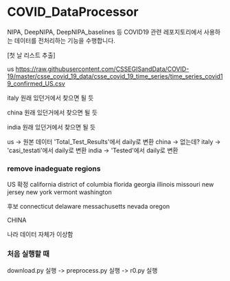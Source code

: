 # COVID_DataProcessor

NIPA, DeepNIPA, DeepNIPA_baselines 등 COVID19 관련 레포지토리에서 사용하는 데이터를 전처리하는 기능을 수행합니다.

[첫 날 리스트 추출]

us
https://raw.githubusercontent.com/CSSEGISandData/COVID-19/master/csse_covid_19_data/csse_covid_19_time_series/time_series_covid19_confirmed_US.csv

italy
원래 있던거에서 찾으면 될 듯

china
원래 있던거에서 찾으면 될 듯

india
원래 있던거에서 찾으면 될 듯

us -> 원본 데이터 'Total_Test_Results'에서 daily로 변환
china -> 없는데?
italy -> 'casi_testati'에서 daily로 변환
india -> 'Tested'에서 daily로 변환

### remove inadeguate regions

US
확정
california
district of columbia
florida
georgia
illinois
missouri
new jersey
new york
vermont
washington

후보
connecticut
delaware
messachusetts
nevada
oregon

CHINA

나라 데이터 자체가 이상함



### 처음 실행할 때

download.py 실행 -> preprocess.py 실행 -> r0.py 실행